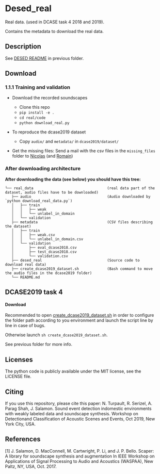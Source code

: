 # Desed_real
Real data. (used in DCASE task 4 2018 and 2019).

Contains the metadata to download the real data.

## Description
See [DESED README][desed-readme] in previous folder.

## Download
### 1.1.1 Training and validation
* Download the recorded soundscapes
	* Clone this repo
	* `pip install -e .`
	* `cd real/code`
	* `python download_real.py`
* To reproduce the dcase2019 dataset
	* Copy `audio/` and `metadata/` in `dcase2019/dataset/` 

* Get the missing files: Send a mail with the csv files in the `missing_files` folder to
[Nicolas](mailto:nicolas.turpault@inria.fr) (and [Romain](mailto:romain.serizel@loria.fr))

### After downloading architecture
**After downloading the data (see below) you should have this tree:**
```
└── real_data                                  (real data part of the dataset, audio files have to be downloaded)
   ├── audio                                   (Audio downloaded by `python download_real_data.py`)
   │   ├── train
   │   │   ├── weak
   │   │   └── unlabel_in_domain
   │   └── validation
   ├── metadata                                (CSV files describing the dataset)
   │   ├── train
   │   │   ├── weak.csv
   │   │   └── unlabel_in_domain.csv
   │   └── validation
   │       ├── eval_dcase2018.csv
   │       ├── test_dcase2018.csv
   │       └── validation.csv
   ├── desed_real                              (Source code to download real data)
   ├── create_dcase2019_dataset.sh             (Bash command to move the audio files in the dcase2019 folder)
   └── README.md
```

## DCASE2019 task 4
#### Download
Recommended to open [create_dcase2019_dataset.sh][create2019] in order to configure the folder path according to you environment and launch the script line by line in case of bugs.

Otherwise launch `sh create_dcase2019_dataset.sh`.

See previous folder for more info.

## Licenses
The python code is publicly available under the MIT license, see the LICENSE file. 

## Citing
If you use this repository, please cite this paper:
N. Turpault, R. Serizel, A. Parag Shah, J. Salamon. 
Sound event detection indomestic environments with weakly labeled data and soundscape synthesis. 
Workshop on Detectionand Classification of Acoustic Scenes and Events, Oct 2019, New York City, USA.

## References
<a id="1">[1]</a> J. Salamon, D. MacConnell, M. Cartwright, P. Li, and J. P. Bello. Scaper: A library for soundscape synthesis and augmentation
In IEEE Workshop on Applications of Signal Processing to Audio and Acoustics (WASPAA), New Paltz, NY, USA, Oct. 2017.

[create2019]: ./create_dcase2019_dataset.sh
[desed-readme]: ../README.md#description
